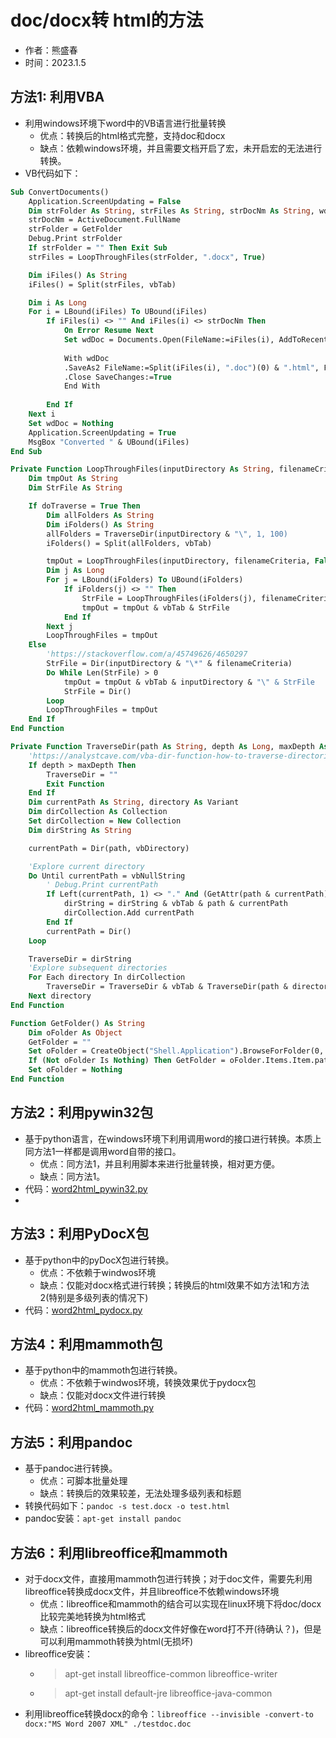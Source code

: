 # doc/docx转 html的方法
- 作者：熊盛春
- 时间：2023.1.5

## 方法1: 利用VBA
- 利用windows环境下word中的VB语言进行批量转换
    - 优点：转换后的html格式完整，支持doc和docx
    - 缺点：依赖windows环境，并且需要文档开启了宏，未开启宏的无法进行转换。
- VB代码如下：
```vb
Sub ConvertDocuments()
    Application.ScreenUpdating = False
    Dim strFolder As String, strFiles As String, strDocNm As String, wdDoc As Document
    strDocNm = ActiveDocument.FullName
    strFolder = GetFolder
    Debug.Print strFolder
    If strFolder = "" Then Exit Sub
    strFiles = LoopThroughFiles(strFolder, ".docx", True)

    Dim iFiles() As String
    iFiles() = Split(strFiles, vbTab)

    Dim i As Long
    For i = LBound(iFiles) To UBound(iFiles)
        If iFiles(i) <> "" And iFiles(i) <> strDocNm Then
            On Error Resume Next
            Set wdDoc = Documents.Open(FileName:=iFiles(i), AddToRecentFiles:=False, Visible:=False)
            
            With wdDoc
            .SaveAs2 FileName:=Split(iFiles(i), ".doc")(0) & ".html", FileFormat:=wdFormatFilteredHTML, AddToRecentFiles:=False, Encoding:=msoEncodingUTF8
            .Close SaveChanges:=True
            End With
            
        End If
    Next i
    Set wdDoc = Nothing
    Application.ScreenUpdating = True
    MsgBox "Converted " & UBound(iFiles)
End Sub

Private Function LoopThroughFiles(inputDirectory As String, filenameCriteria As String, doTraverse As Boolean) As String
    Dim tmpOut As String
    Dim StrFile As String

    If doTraverse = True Then
        Dim allFolders As String
        Dim iFolders() As String
        allFolders = TraverseDir(inputDirectory & "\", 1, 100)
        iFolders() = Split(allFolders, vbTab)

        tmpOut = LoopThroughFiles(inputDirectory, filenameCriteria, False)
        Dim j As Long
        For j = LBound(iFolders) To UBound(iFolders)
            If iFolders(j) <> "" Then
                StrFile = LoopThroughFiles(iFolders(j), filenameCriteria, False)
                tmpOut = tmpOut & vbTab & StrFile
            End If
        Next j
        LoopThroughFiles = tmpOut
    Else
        'https://stackoverflow.com/a/45749626/4650297
        StrFile = Dir(inputDirectory & "\*" & filenameCriteria)
        Do While Len(StrFile) > 0
            tmpOut = tmpOut & vbTab & inputDirectory & "\" & StrFile
            StrFile = Dir()
        Loop
        LoopThroughFiles = tmpOut
    End If
End Function

Private Function TraverseDir(path As String, depth As Long, maxDepth As Long) As String
    'https://analystcave.com/vba-dir-function-how-to-traverse-directories/#Traversing_directories
    If depth > maxDepth Then
        TraverseDir = ""
        Exit Function
    End If
    Dim currentPath As String, directory As Variant
    Dim dirCollection As Collection
    Set dirCollection = New Collection
    Dim dirString As String

    currentPath = Dir(path, vbDirectory)

    'Explore current directory
    Do Until currentPath = vbNullString
        ' Debug.Print currentPath
        If Left(currentPath, 1) <> "." And (GetAttr(path & currentPath) And vbDirectory) = vbDirectory Then
            dirString = dirString & vbTab & path & currentPath
            dirCollection.Add currentPath
        End If
        currentPath = Dir()
    Loop

    TraverseDir = dirString
    'Explore subsequent directories
    For Each directory In dirCollection
        TraverseDir = TraverseDir & vbTab & TraverseDir(path & directory & "\", depth + 1, maxDepth)
    Next directory
End Function

Function GetFolder() As String
    Dim oFolder As Object
    GetFolder = ""
    Set oFolder = CreateObject("Shell.Application").BrowseForFolder(0, "Please select the folder containing the Word documents to process", 0)
    If (Not oFolder Is Nothing) Then GetFolder = oFolder.Items.Item.path
    Set oFolder = Nothing
End Function
```

## 方法2：利用pywin32包
- 基于python语言，在windows环境下利用调用word的接口进行转换。本质上同方法1一样都是调用word自带的接口。
  - 优点：同方法1，并且利用脚本来进行批量转换，相对更方便。
  - 缺点：同方法1。
- 代码：[word2html_pywin32.py](word2html_pywin32.py)
- 
## 方法3：利用PyDocX包
- 基于python中的pyDocX包进行转换。
  - 优点：不依赖于windwos环境
  - 缺点：仅能对docx格式进行转换；转换后的html效果不如方法1和方法2(特别是多级列表的情况下)
- 代码：[word2html_pydocx.py](word2html_pydocx.py)

## 方法4：利用mammoth包
- 基于python中的mammoth包进行转换。
  - 优点：不依赖于windwos环境，转换效果优于pydocx包
  - 缺点：仅能对docx文件进行转换
- 代码：[word2html_mammoth.py](word2html_mammoth.py)

## 方法5：利用pandoc
- 基于pandoc进行转换。
  - 优点：可脚本批量处理
  - 缺点：转换后的效果较差，无法处理多级列表和标题
- 转换代码如下：`pandoc -s test.docx -o test.html`
- pandoc安装：`apt-get install pandoc`

## 方法6：利用libreoffice和mammoth
- 对于docx文件，直接用mammoth包进行转换；对于doc文件，需要先利用libreoffice转换成docx文件，并且libreoffice不依赖windows环境
  - 优点：libreoffice和mammoth的结合可以实现在linux环境下将doc/docx比较完美地转换为html格式
  - 缺点：libreoffice转换后的docx文件好像在word打不开(待确认？)，但是可以利用mammoth转换为html(无损坏)
- libreoffice安装：
  - > apt-get install libreoffice-common libreoffice-writer
  - > apt-get install default-jre libreoffice-java-common
- 利用libreoffice转换docx的命令：`libreoffice --invisible -convert-to docx:"MS Word 2007 XML" ./testdoc.doc`

